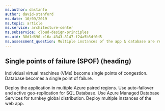 ```yaml
---
ms.author: dastanfo
author: david-stanford
ms.date: 10/09/2019
ms.topic: article
ms.service: architecture-center
ms.subservice: cloud-design-principles
ms.uid: 38d1d690-c16a-4343-8147-f24a5b3df0d5
ms.assessment_question: Multiple instances of the app & database are running
---
```

## Single points of failure (SPOF) (heading)

<div class="alert is-warning"><p>Individual virtual machines (VMs) become single points of congestion. Database becomes a single point of failure.</p></div>

Deploy the application in multiple Azure paired regions. Use auto-failover and active geo-replication for SQL Database. Use Azure Managed Database Services for turnkey global distribution. Deploy multiple instances of the web app.